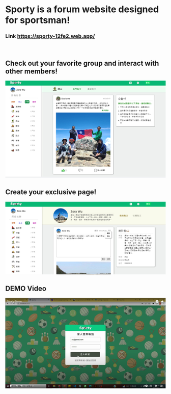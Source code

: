 # Sporty is a forum website designed for sportsman!
### Link https://sporty-12fe2.web.app/
</br>

## Check out your favorite group and interact with other members!
![cover](./README-picture/cover.jpg)
</br>

## Create your exclusive page!
![mypage](./README-picture/mypage.jpg)
</br>

## DEMO Video
[![Demo](./README-picture/demo.png)](https://www.youtube.com/watch?v=mnsIk1ZzPZY&ab_channel=Z)


